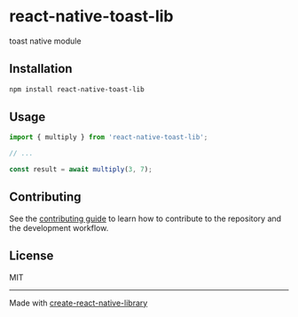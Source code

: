 # react-native-toast-lib

toast native module

## Installation

```sh
npm install react-native-toast-lib
```

## Usage

```js
import { multiply } from 'react-native-toast-lib';

// ...

const result = await multiply(3, 7);
```

## Contributing

See the [contributing guide](CONTRIBUTING.md) to learn how to contribute to the repository and the development workflow.

## License

MIT

---

Made with [create-react-native-library](https://github.com/callstack/react-native-builder-bob)
